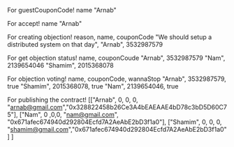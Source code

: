 For guestCouponCode!
    name
        "Arnab"

For accept!
    name
        "Arnab"

For creating objection!
    reason, name, couponCode
        "We should setup a distributed system on that day", "Arnab", 3532987579

For get objection status!
    name, couponCoude
        "Arnab", 3532987579
        "Nam", 2139654046
        "Shamim", 2015368078

For objection voting!
    name, couponCode, wannaStop
        "Arnab", 3532987579, true
        "Shamim", 2015368078, true
        "Nam", 2139654046, true

For publishing the contract!
    [["Arnab", 0, 0, 0, "arnab@gmail.com","0x328822458b26Ce3A4bEAEAAE4bD78c3bD5D60C75"], ["Nam", 0 ,0,0, "nam@gmail.com", "0x671afec674940d292804Ecfd7A2AeAbE2bD3f1a0"], ["Shamim", 0, 0, 0, "shamim@gmail.com","0x671afec674940d292804Ecfd7A2AeAbE2bD3f1a0"] ]
